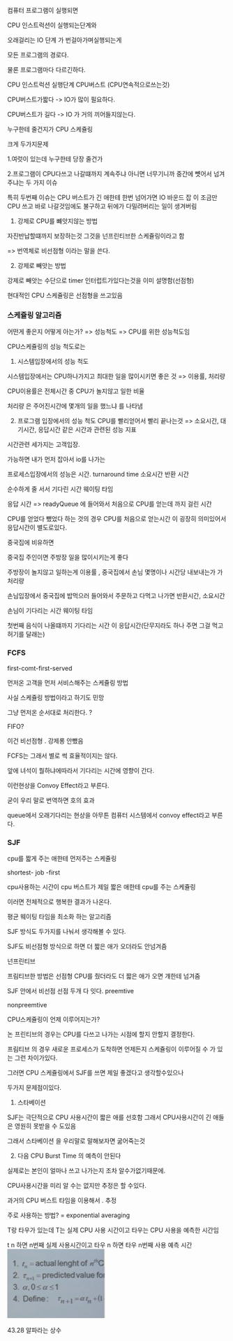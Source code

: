 컴퓨터 프로그램이 실행되면

CPU 인스트럭션이 실행되는단계와

오래걸리는 IO 단계 가 번걸아가며실행되는게

모든 프로그램의 경로다.

물론 프로그램마다 다르긴하다.

CPU 인스트럭션 실행단계 CPU버스트 (CPU연속적으로쓰는것)

CPU버스트가짧다 -> IO가 많이 필요하다.

CPU버스트가 길다 -> IO 가 거의 끼어들지않는다.

누구한테 줄건지가 CPU 스케쥴링

크게 두가지문제

1.여럿이 있는데 누구한테 당장 줄건가

2.프로그램이 CPU다쓰고 나갈떄까지 계속주냐 아니면 너무기니까 중간에 뻇어서 넘겨주냐는 두 가지 이슈

특히 두번째 이슈는 CPU 버스트가 긴 애한테 한번 넘어가면 IO 바운드 잡 이 조금만 CPU 쓰고 바로 나갈것임에도 불구하고 뒤에가 다밀려버리는 일이 생겨버림

1. 강제로 CPU를 뺴앗지않는 방법

자진반납할떄까지 보장하는것 그것을 넌프린티브한 스케쥴링이라고 함

=> 번역체로 비선점형 이라는 말을 쓴다.

2. 강제로 빼앗는 방법

강제로 빼앗는 수단으로 timer 인터럽트가있다는것을 이미 설명함(선점형)

현대적인 CPU 스케쥴링은 선점형을 쓰고있음

### 스케쥴링 알고리즘

어떤게 좋은지 어떻게 아는가? => 성능척도 => CPU를 위한 성능척도임

CPU스케쥴링의 성능 척도로는

1. 시스템입장에서의 성능 척도

시스템입장에서는 CPU하나가지고 최대한 일을 많이시키면 좋은 것
=> 이용률, 처리량

CPU이용률은 전체시간 중 CPU가 놀지않고 일한 비율

처리량 은 주어진시간에 몇개의 일을 했느냐 를 나타냄

2. 프로그램 입장에서의 성능 척도
   CPU를 빨리얻어서 빨리 끝나는것
   => 소요시간, 대기시간, 응답시간 같은 시간과 관련된 성능 지표

시간관련 세가지는 고객입장.

가능하면 내가 먼저 잡아서 io를 나가는

프로세스입장에서의 성능은 시간. turnaround time 소요시간 반환 시간

순수하게 줄 서서 기다린 시간 웨이팅 타임

응답 시간 => readyQueue 에 들어와서 처음으로 CPU를 얻는데 까지 걸린 시간

CPU를 얻었다 뺐었다 하는 것의 경우 CPU를 처음으로 얻는시간 이 굉장히 의미있어서 응답시간이 별도로있다.

중국집에 비유하면

중국집 주인이면 주방장 일을 많이시키는게 좋다

주방장이 놀지않고 일하는게 이용률 , 중국집에서 손님 몇명이나 시간당 내보내는가 가 처리량

손님입장에서 중국집에 밥먹으러 들어와서 주문하고 다먹고 나가면 반환시간, 소요시간

손님이 기다리는 시간 웨이팅 타임

첫번째 음식이 나올떄까지 기다리는 시간 이 응답시간(단무지라도 하나 주면 그걸 먹고 허기를 달래는)

### FCFS

first-comt-first-served

먼저온 고객을 먼저 서비스해주는 스케쥴링 방법

사실 스케쥴링 방법이라고 하기도 민망

그냥 먼저온 순서대로 처리한다.
?

FIFO?

이건 비선점형 . 강제롱 안뺐음

FCFS는 그래서 별로 썩 효율적이지는 않다.

앞에 녀석이 뭘하냐에따라서 기다리는 시간에 영향이 간다.

이런현상을 Convoy Effect라고 부른다.

굳이 우리 말로 번역하면 호의 효과

queue에서 오래기다리는 현상을 아무튼 컴퓨터 시스템에서 convoy effect라고 부른다.

### SJF

cpu를 짧게 주는 애한테 먼저주는 스케쥴링

shortest- job -first

cpu사용하는 시간이 cpu 버스트가 제일 짧은 애한테 cpu를 주는 스케쥴링

이러면 전체적으로 행복한 결과가 나온다.

평균 웨이팅 타임을 최소화 하는 알고리즘

SJF 방식도 두가지를 나눠서 생각해볼 수 있다.

SJF도 비선점형 방식으로 하면 더 짧은 애가 오더라도 안넘겨줌

넌프린티브

프림티브한 방법은 선점형 CPU를 줬더라도 더 짧은 애가 오면 걔한테 넘겨줌

SJF 안에서 비선점 선점 두개 다 잇다.
preemtive

nonpreemtive

CPU스케쥴링이 언제 이루어지는가?

논 프린티브의 경우는 CPU를 다쓰고 나가는 시점에 할지 안할지 결정한다.

프림티브 의 경우 새로운 프로세스가 도착하면 언제든지 스케쥴링이 이루어질 수 가 있는 그런 차이가있다.

그러면 CPU 스케쥴링에서 SJF를 쓰면 제일 좋겠다고 생각할수있으나

두가지 문제점이있다.

1. 스타베이션

SJF는 극단적으로 CPU 사용시간이 짧은 애를 선호함 그래서 CPU사용시간이 긴 애들은 영원히 못받을 수 도있음

그래서 스타베이션 을 우리말로 말해보자면 굶어죽는것

2. 다음 CPU Burst Time 의 예측이 안된다

실제로는 본인이 얼마나 쓰고 나가는지 조차 알수가없기때문에.

CPU사용시간을 미리 알 수는 없지만 추정은 할 수있다.

과거의 CPU 버스트 타임을 이용해서 . 추정

주로 사용하는 방법? = exponential averaging

T랑 타우가 있는데 T는 실제 CPU 사용 시간이고 타우는 CPU 사용을 예측한 시간임

t n 하면 n번째 실제 사용시간이고 타우 n 하면 타우 n번째 사용 예측 시간
![Alt text](image-15.png)

43.28 알파라는 상수
